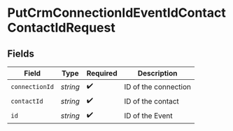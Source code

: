 # PutCrmConnectionIdEventIdContactContactIdRequest


## Fields

| Field                | Type                 | Required             | Description          |
| -------------------- | -------------------- | -------------------- | -------------------- |
| `connectionId`       | *string*             | :heavy_check_mark:   | ID of the connection |
| `contactId`          | *string*             | :heavy_check_mark:   | ID of the contact    |
| `id`                 | *string*             | :heavy_check_mark:   | ID of the Event      |